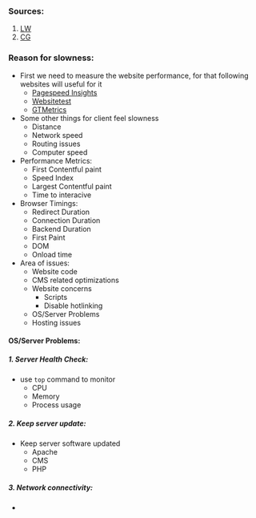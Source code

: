 
### Sources:
1. [LW](https://www.liquidweb.com/kb/how-to-troubleshoot-a-slow-loading-website/)
2. [CG](https://chat.openai.com/share/1a42cc47-cfd9-46cd-930d-6f8d851e7c32)
### Reason for slowness:

* First we need to measure the website performance, for that following websites will useful for it
	* [Pagespeed Insights](https://developers.google.com/speed/pagespeed/insights/)
	* [Websitetest](https://webpagetest.org/)
	* [GTMetrics](https://gtmetrix.com/)
* Some other things for client feel slowness
	* Distance
	* Network speed
	* Routing issues
	* Computer speed
* Performance Metrics:
	* First Contentful paint
	* Speed Index
	* Largest Contentful paint
	* Time to interacive
* Browser Timings:
	* Redirect Duration
	* Connection Duration
	* Backend Duration
	* First Paint
	* DOM
	* Onload time
* Area of issues:
	* Website code
	* CMS related optimizations
	* Website concerns
		* Scripts
		* Disable hotlinking
	* OS/Server Problems
	* Hosting issues

#### OS/Server Problems:

##### 1. Server Health Check:
* use `top` command to monitor
	* CPU
	* Memory
	* Process usage

##### 2. Keep server update:
* Keep server software updated
	* Apache
	* CMS
	* PHP

##### 3. Network connectivity:
* 